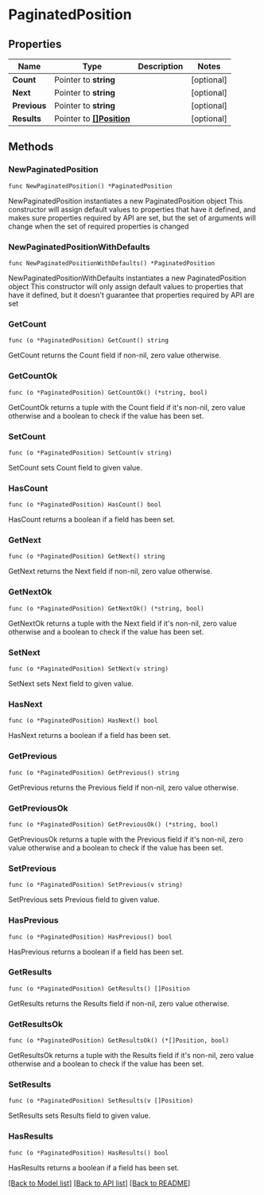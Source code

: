 # PaginatedPosition

## Properties

Name | Type | Description | Notes
------------ | ------------- | ------------- | -------------
**Count** | Pointer to **string** |  | [optional] 
**Next** | Pointer to **string** |  | [optional] 
**Previous** | Pointer to **string** |  | [optional] 
**Results** | Pointer to [**[]Position**](Position.md) |  | [optional] 

## Methods

### NewPaginatedPosition

`func NewPaginatedPosition() *PaginatedPosition`

NewPaginatedPosition instantiates a new PaginatedPosition object
This constructor will assign default values to properties that have it defined,
and makes sure properties required by API are set, but the set of arguments
will change when the set of required properties is changed

### NewPaginatedPositionWithDefaults

`func NewPaginatedPositionWithDefaults() *PaginatedPosition`

NewPaginatedPositionWithDefaults instantiates a new PaginatedPosition object
This constructor will only assign default values to properties that have it defined,
but it doesn't guarantee that properties required by API are set

### GetCount

`func (o *PaginatedPosition) GetCount() string`

GetCount returns the Count field if non-nil, zero value otherwise.

### GetCountOk

`func (o *PaginatedPosition) GetCountOk() (*string, bool)`

GetCountOk returns a tuple with the Count field if it's non-nil, zero value otherwise
and a boolean to check if the value has been set.

### SetCount

`func (o *PaginatedPosition) SetCount(v string)`

SetCount sets Count field to given value.

### HasCount

`func (o *PaginatedPosition) HasCount() bool`

HasCount returns a boolean if a field has been set.

### GetNext

`func (o *PaginatedPosition) GetNext() string`

GetNext returns the Next field if non-nil, zero value otherwise.

### GetNextOk

`func (o *PaginatedPosition) GetNextOk() (*string, bool)`

GetNextOk returns a tuple with the Next field if it's non-nil, zero value otherwise
and a boolean to check if the value has been set.

### SetNext

`func (o *PaginatedPosition) SetNext(v string)`

SetNext sets Next field to given value.

### HasNext

`func (o *PaginatedPosition) HasNext() bool`

HasNext returns a boolean if a field has been set.

### GetPrevious

`func (o *PaginatedPosition) GetPrevious() string`

GetPrevious returns the Previous field if non-nil, zero value otherwise.

### GetPreviousOk

`func (o *PaginatedPosition) GetPreviousOk() (*string, bool)`

GetPreviousOk returns a tuple with the Previous field if it's non-nil, zero value otherwise
and a boolean to check if the value has been set.

### SetPrevious

`func (o *PaginatedPosition) SetPrevious(v string)`

SetPrevious sets Previous field to given value.

### HasPrevious

`func (o *PaginatedPosition) HasPrevious() bool`

HasPrevious returns a boolean if a field has been set.

### GetResults

`func (o *PaginatedPosition) GetResults() []Position`

GetResults returns the Results field if non-nil, zero value otherwise.

### GetResultsOk

`func (o *PaginatedPosition) GetResultsOk() (*[]Position, bool)`

GetResultsOk returns a tuple with the Results field if it's non-nil, zero value otherwise
and a boolean to check if the value has been set.

### SetResults

`func (o *PaginatedPosition) SetResults(v []Position)`

SetResults sets Results field to given value.

### HasResults

`func (o *PaginatedPosition) HasResults() bool`

HasResults returns a boolean if a field has been set.


[[Back to Model list]](../README.md#documentation-for-models) [[Back to API list]](../README.md#documentation-for-api-endpoints) [[Back to README]](../README.md)


